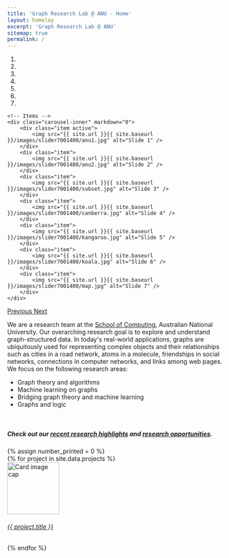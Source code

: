 ```yaml
---
title: 'Graph Research Lab @ ANU - Home'
layout: homelay
excerpt: 'Graph Research Lab @ ANU'
sitemap: true
permalink: /
---
```


<div markdown="0" id="carousel" class="carousel slide" data-ride="carousel" data-interval="4000" data-pause="hover">
    <!-- Menu -->
    <ol class="carousel-indicators">
        <li data-target="#carousel" data-slide-to="0" class="active"></li>
        <li data-target="#carousel" data-slide-to="1"></li>
        <li data-target="#carousel" data-slide-to="2"></li>
        <li data-target="#carousel" data-slide-to="3"></li>
        <li data-target="#carousel" data-slide-to="4"></li>
        <li data-target="#carousel" data-slide-to="5"></li>
        <li data-target="#carousel" data-slide-to="6"></li>
    </ol>

    <!-- Items -->
    <div class="carousel-inner" markdown="0">
        <div class="item active">
            <img src="{{ site.url }}{{ site.baseurl }}/images/slider7001400/anu1.jpg" alt="Slide 1" />
        </div>
        <div class="item">
            <img src="{{ site.url }}{{ site.baseurl }}/images/slider7001400/anu2.jpg" alt="Slide 2" />
        </div>
        <div class="item">
            <img src="{{ site.url }}{{ site.baseurl }}/images/slider7001400/subset.jpg" alt="Slide 3" />
        </div>
        <div class="item">
            <img src="{{ site.url }}{{ site.baseurl }}/images/slider7001400/canberra.jpg" alt="Slide 4" />
        </div>
        <div class="item">
            <img src="{{ site.url }}{{ site.baseurl }}/images/slider7001400/kangaroo.jpg" alt="Slide 5" />
        </div>
        <div class="item">
            <img src="{{ site.url }}{{ site.baseurl }}/images/slider7001400/koala.jpg" alt="Slide 6" />
        </div>
        <div class="item">
            <img src="{{ site.url }}{{ site.baseurl }}/images/slider7001400/map.jpg" alt="Slide 7" />
        </div>
    </div>

  <a class="left carousel-control" href="#carousel" role="button" data-slide="prev">
    <span class="glyphicon glyphicon-chevron-left" aria-hidden="true"></span>
    <span class="sr-only">Previous</span>
  </a>
  <a class="right carousel-control" href="#carousel" role="button" data-slide="next">
    <span class="glyphicon glyphicon-chevron-right" aria-hidden="true"></span>
    <span class="sr-only">Next</span>
  </a>
</div>

We are a research team at the [School of Computing](https://cs.anu.edu.au/), Australian National University. Our overarching research goal is to explore and understand graph-structured data. In today's real-world applications, graphs are ubiquitously used for representing complex objects and their relationships such as cities in a road network, atoms in a molecule, friendships in social networks, connections in computer networks, and links among web pages. We focus on the following research areas:

- Graph theory and algorithms
- Machine learning on graphs
- Bridging graph theory and machine learning
- Graphs and logic

<br>   

<h5>
  Check out our <a href="{{ site.url }}{{ site.baseurl }}/publications">recent research highlights</a> and <a href="{{ site.url }}{{ site.baseurl }}/vacancies">research opportunities</a>.
</h5>

<div id="html" markdown="0">
  {% assign number_printed = 0 %}
  <div class="row topic-row">
      {% for project in site.data.projects %}
      <div class="col-md-3 col-xs-5 topic-card">
        <a class="card" style="width: 18rem;" href="{{ site.url }}{{ site.baseurl }}/{{ project.page }}">
          <img class="card-img-top" src="{{ site.url }}{{ site.baseurl }}/images/propic/{{ project.image }}" alt="Card image cap" height="120" width="auto">
          <div class="card-body">
            <h6 class="card-title">{{ project.title }}</h6>
          </div>
        </a>
      </div>
     {% endfor %}
  </div>

</div>

<div class="col-sm-6 clearfix">
 <div class="box">
   <protit>  </protit>
 </div>
</div>
